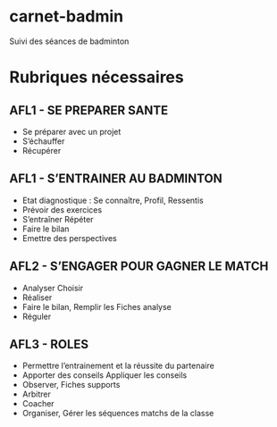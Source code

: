 # carnet-badmin
Suivi des séances de badminton

# Rubriques nécessaires

## AFL1 - SE PREPARER SANTE
- Se préparer avec un projet
- S’échauffer
- Récupérer

## AFL1 - S’ENTRAINER AU BADMINTON
- Etat diagnostique : Se connaître, Profil, Ressentis
- Prévoir des exercices
- S’entraîner Répéter
- Faire le bilan
- Emettre des perspectives

## AFL2 - S’ENGAGER POUR GAGNER LE MATCH
- Analyser Choisir
- Réaliser
- Faire le bilan, Remplir les Fiches analyse
- Réguler

## AFL3 - ROLES
- Permettre l’entrainement et la réussite du partenaire
- Apporter des conseils Appliquer les conseils
- Observer, Fiches supports
- Arbitrer
- Coacher
- Organiser, Gérer les séquences matchs de la classe
